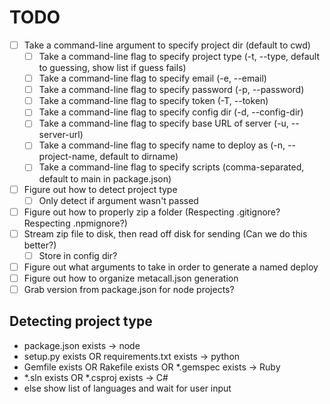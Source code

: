 # TODO

- [ ] Take a command-line argument to specify project dir (default to cwd)
	- [ ] Take a command-line flag to specify project type (-t, --type, default to guessing, show list if guess fails)
	- [ ] Take a command-line flag to specify email (-e, --email)
	- [ ] Take a command-line flag to specify password (-p, --password)
	- [ ] Take a command-line flag to specify token (-T, --token)
	- [ ] Take a command-line flag to specify config dir (-d, --config-dir)
	- [ ] Take a command-line flag to specify base URL of server (-u, --server-url)
	- [ ] Take a command-line flag to specify name to deploy as (-n, --project-name, default to dirname)
	- [ ] Take a command-line flag to specify scripts (comma-separated, default to main in package.json)
- [ ] Figure out how to detect project type
	- [ ] Only detect if argument wasn't passed
- [ ] Figure out how to properly zip a folder (Respecting .gitignore? Respecting .npmignore?)
- [ ] Stream zip file to disk, then read off disk for sending (Can we do this better?)
	- [ ] Store in config dir?
- [ ] Figure out what arguments to take in order to generate a named deploy
- [ ] Figure out how to organize metacall.json generation
- [ ] Grab version from package.json for node projects?

## Detecting project type

- package.json exists -> node
- setup.py exists OR requirements.txt exists -> python
- Gemfile exists OR Rakefile exists OR *.gemspec exists -> Ruby
- *.sln exists OR *.csproj exists -> C#
- else show list of languages and wait for user input
